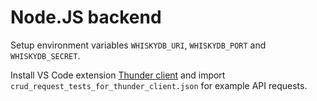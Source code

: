 # Node.JS backend

Setup environment variables ```WHISKYDB_URI```, ```WHISKYDB_PORT``` and ```WHISKYDB_SECRET```.

Install VS Code extension [Thunder client](https://www.thunderclient.io/) and import ```crud_request_tests_for_thunder_client.json``` for example API requests. 
